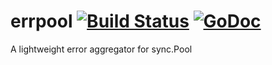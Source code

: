 errpool  [![Build Status](https://secure.travis-ci.org/bjryan2/errgroup.png)](https://travis-ci.org/bjryan2/errgroup) [![GoDoc](https://godoc.org/github.com/bjryan2/errpool?status.svg)](https://godoc.org/github.com/bjryan2/errpool)
========

A lightweight error aggregator for sync.Pool
